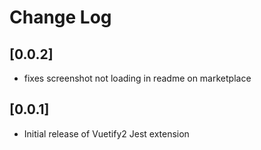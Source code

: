 # Change Log

## [0.0.2]

- fixes screenshot not loading in readme on marketplace

## [0.0.1]

- Initial release of Vuetify2 Jest extension
